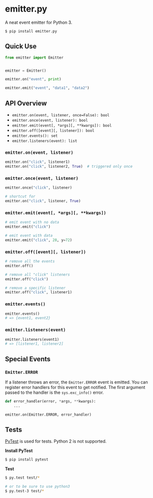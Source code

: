 # emitter.py

A neat event emitter for Python 3.

```sh
$ pip install emitter.py
```


## Quick Use

```python
from emitter import Emitter


emitter = Emitter()

emitter.on("event", print)

emitter.emit("event", "data1", "data2")
```


## API Overview

* `emitter.on(event, listener, once=False): bool`
* `emitter.once(event, listener): bool` 
* `emitter.emit(event[, *args][, **kwargs]): bool`
* `emitter.off([event][, listener]): bool`
* `emitter.events(): set`
* `emitter.listeners(event): list`


### `emitter.on(event, listener)`

```python
emitter.on("click", listener1)
emitter.on("click", listener2, True)  # triggered only once
```


### `emitter.once(event, listener)`

```python
emitter.once("click", listener)

# shortcut for
emitter.on("click", listener, True)
```


### `emitter.emit(event[, *args][, **kwargs])`

```python
# emit event with no data
emitter.emit("click")

# emit event with data
emitter.emit("click", 28, y=72)
```


### `emitter.off([event][, listener])`

```python
# remove all the events
emitter.off()

# remove all "click" listeners
emitter.off("click")

# remove a specific listener
emitter.off("click", listener1)
```


### `emitter.events()`


```python
emitter.events()
# => {event1, event2}
```


### `emitter.listeners(event)`


```python
emitter.listeners(event1)
# => [listener1, listener2]
```


## Special Events

### `Emitter.ERROR`

If a listener throws an error, the `Emitter.ERROR` event is emitted.
You can register error handlers for this event to get notified.
The first argument passed to the handler is the `sys.exc_info()` error.

```python
def error_handler(error, *args, **kwargs):
    ...

emitter.on(Emitter.ERROR, error_handler)
```


## Tests

[PyTest][pytest] is used for tests. Python 2 is not supported.

**Install PyTest**

```sh
$ pip install pytest
```

**Test**

```sh
$ py.test test/*

# or to be sure to use python3
$ py.test-3 test/*
```

[pytest]: http://pytest.org/
